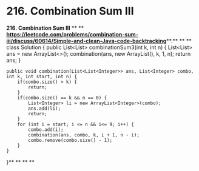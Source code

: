 # 216. Combination Sum III

**216. Combination Sum III**
**
**
**https://leetcode.com/problems/combination-sum-iii/discuss/60614/Simple-and-clean-Java-code-backtracking****.**
**
**
class Solution {
    public List<List<Integer>> combinationSum3(int k, int n) {
        List<List<Integer>> ans = new ArrayList<>();
        combination(ans, new ArrayList<Integer>(), k, 1, n);
        return ans;
    }
    
    public void combination(List<List<Integer>> ans, List<Integer> combo, int k, int start, int n) {
        if(combo.size() > k) {
            return;
        }
        if(combo.size() == k && n == 0) {
            List<Integer> li = new ArrayList<Integer>(combo);
            ans.add(li);
            return;
        }
        for (int i = start; i <= n && i<= 9; i++) {
            combo.add(i);
            combination(ans, combo, k, i + 1, n - i);
            combo.remove(combo.size() - 1);
        }
    }
}**
**
**
**
